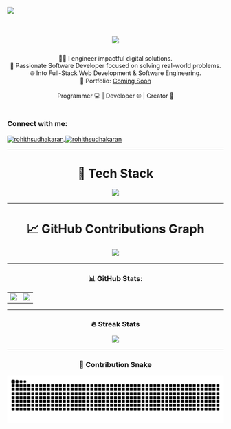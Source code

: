 [![](https://visitcount.itsvg.in/api?id=RohithSudhakaran&icon=0&color=0)](https://visitcount.itsvg.in)

<h1 align="center">
    <img src="https://readme-typing-svg.herokuapp.com/?font=Righteous&size=35&center=true&vCenter=true&width=500&height=70&duration=2000&lines=Hi+There!+👋;+I'm+Rohith+Sudhakaran!;" />
</h1>

<div align="center"> 
 🧑‍💻 I engineer impactful digital solutions.<br>
 💼 Passionate Software Developer focused on solving real-world problems.<br>
 🌐 Into Full-Stack Web Development & Software Engineering. <br>
 🔗 Portfolio: <a href="#">Coming Soon</a> <br><br>
 Programmer 💻 | Developer 🌐 | Creator 🚀
</div>

<br>

<h3 align="left">Connect with me:</h3>
<p align="left">
  <a href="https://www.linkedin.com/in/rohithsudhakaran/" target="blank">
    <img align="center" src="https://raw.githubusercontent.com/rahuldkjain/github-profile-readme-generator/master/src/images/icons/Social/linked-in-alt.svg" alt="rohithsudhakaran" height="30" width="40" />
  </a>
  <a href="https://leetcode.com/u/rohithsudhakaran/" target="blank">
    <img align="center" src="https://raw.githubusercontent.com/rahuldkjain/github-profile-readme-generator/master/src/images/icons/Social/leet-code.svg" alt="rohithsudhakaran" height="30" width="40" />
  </a>
</p>

---

<h1 align="center">🧠 Tech Stack</h1>
<div align="center">
<img src="https://skillicons.dev/icons?i=c,cpp,python,java,html,css,js,spring,maven,react,next,tailwind,angular,typescript,flask,nodejs,express,fastapi,mysql,postgres,ubuntu,go,bash,haskell,scala,solidity,docker,kubernetes,nginx,git,githubactions,redis,grafana,ansible" />
</div>

---

<h1 align="center">📈 GitHub Contributions Graph</h1>

<p align="center">
  <a href="https://github.com/RohithSudhakaran">
    <img src="https://github-readme-activity-graph.vercel.app/graph?username=RohithSudhakaran&theme=github-dark" />
  </a>
</p>

---

<h3 align="center">📊 GitHub Stats:</h3>

<table align="center">
  <tr>
    <td>
      <img src="https://github-readme-stats.vercel.app/api?username=RohithSudhakaran&theme=radical&show_icons=true&hide=prs&count_private=true" width="500"/>
    </td>
    <td>
      <img src="https://github-readme-stats.vercel.app/api/top-langs/?username=RohithSudhakaran&layout=compact&theme=radical&hide=php" width="300"/>
    </td>
  </tr>
</table>

---

<h3 align="center">🔥 Streak Stats</h3>
<div align="center">
  <img src="https://github-readme-streak-stats.herokuapp.com/?user=RohithSudhakaran&theme=radical&hide_border=false" />
</div>

---

<h3 align="center">🐍 Contribution Snake</h3>
<p align="center">
  <picture>
    <source media="(prefers-color-scheme: dark)" srcset="https://raw.githubusercontent.com/RohithSudhakaran/RohithSudhakaran/output/github-snake-dark.svg" />
    <source media="(prefers-color-scheme: light)" srcset="https://raw.githubusercontent.com/RohithSudhakaran/RohithSudhakaran/output/github-snake.svg" />
    <img alt="github-snake" src="https://raw.githubusercontent.com/RohithSudhakaran/RohithSudhakaran/output/github-snake.svg" />
  </picture>
</p>
